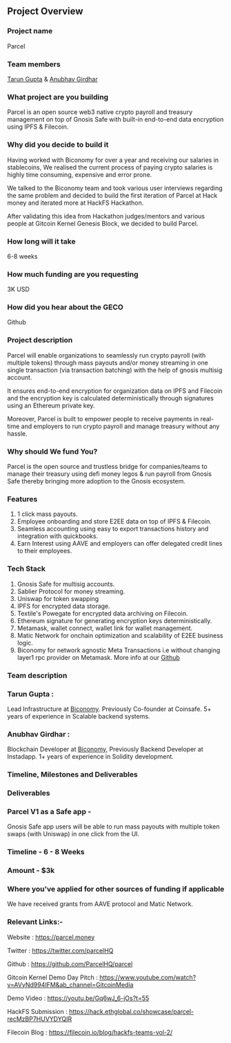 ## Project Overview

### Project name
Parcel 

### Team members
[Tarun Gupta](https://github.com/tarun1475) & [Anubhav Girdhar](https://github.com/anubhavgirdhar)  

### What project are you building
Parcel is an open source web3 native crypto payroll and treasury management on top of Gnosis Safe with built-in end-to-end data encryption using IPFS & Filecoin.

### Why did you decide to build it
Having worked with Biconomy for over a year and receiving our salaries in stablecoins, We realised the current process of paying crypto salaries is highly time consuming, expensive and error prone. 

We talked to the Biconomy team and took various user interviews regarding the same problem and decided to build the first iteration of Parcel at Hack money and iterated more at HackFS Hackathon. 

After validating this idea from Hackathon judges/mentors and various people at Gitcoin Kernel Genesis Block, we decided to build Parcel.

### How long will it take
6-8 weeks

### How much funding are you requesting
3K USD 


### How did you hear about the GECO 
Github 


### Project description
Parcel will enable organizations to seamlessly run crypto payroll (with multiple tokens) through mass payouts and/or money streaming in one single transaction (via transaction batching) with the help of gnosis multisig account.

It ensures end-to-end encryption for organization data on IPFS and Filecoin and the encryption key is calculated deterministically through signatures using an Ethereum private key.  

Moreover, Parcel is built to empower people to receive payments in real-time and employers to run crypto payroll and manage treasury without any hassle.

### Why should We fund You?
Parcel is the open source and trustless bridge for companies/teams to manage their treasury using defi money legos & run payroll from Gnosis Safe thereby bringing more adoption to the Gnosis ecosystem. 

### Features
1) 1 click mass payouts.
2) Employee onboarding and store E2EE data on top of IPFS & Filecoin. 
3) Seamless accounting using easy to export transactions history and integration with quickbooks. 
4) Earn Interest using AAVE and employers can offer delegated credit lines to their employees. 


### Tech Stack
1) Gnosis Safe for multisig accounts.
2) Sablier Protocol for money streaming.
3) Uniswap for token swapping
4) IPFS for encrypted data storage.
5) Textile's Powegate for encrypted data archiving on Filecoin.
6) Ethereum signature for generating encryption keys deterministically.
7) Metamask, wallet connect, wallet link for wallet management.
8) Matic Network for onchain optimization and scalability of E2EE business logic.
9) Biconomy for network agnostic Meta Transactions i.e without changing layer1 rpc provider on Metamask.
More info at our [Github](https://github.com/ParcelHQ/parcel)

### Team description

### Tarun Gupta : 
Lead Infrastructure at [Biconomy](https://biconomy.io). Previously Co-founder at Coinsafe. 5+ years of experience in Scalable backend systems. 


### Anubhav Girdhar :
Blockchain Developer at [Biconomy](https://biconomy.io), Previously Backend Developer at Instadapp. 1+ years of experience in Solidity development.

 
### Timeline, Milestones and Deliverables

### Deliverables 

### Parcel V1 as a Safe app  - 

Gnosis Safe app users will be able to run mass payouts with multiple token swaps (with Uniswap) in one click from the UI.

### Timeline - 6 - 8 Weeks
### Amount - $3k

### Where you've applied for other sources of funding if applicable
We have received grants from AAVE protocol and Matic Network.

### Relevant Links:-

Website : https://parcel.money

Twitter : https://twitter.com/parcelHQ

Github : https://github.com/ParcelHQ/parcel

Gitcoin Kernel Demo Day Pitch : https://www.youtube.com/watch?v=AVyNd994IFM&ab_channel=GitcoinMedia

Demo Video : https://youtu.be/Gq6wJ_6-jOs?t=55

HackFS Submission : https://hack.ethglobal.co/showcase/parcel-recMzBP7HUVYDYQIR

Filecoin Blog : https://filecoin.io/blog/hackfs-teams-vol-2/

